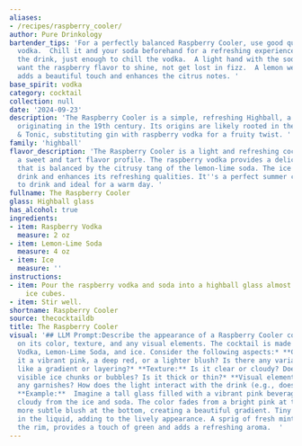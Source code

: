 ```yaml
---
aliases:
- /recipes/raspberry_cooler/
author: Pure Drinkology
bartender_tips: 'For a perfectly balanced Raspberry Cooler, use good quality raspberry
  vodka.  Chill it and your soda beforehand for a refreshing experience.  Don''t over-ice
  the drink, just enough to chill the vodka.  A light hand with the soda is key; you
  want the raspberry flavor to shine, not get lost in fizz.  A lemon wedge garnish
  adds a beautiful touch and enhances the citrus notes. '
base_spirit: vodka
category: cocktail
collection: null
date: '2024-09-23'
description: 'The Raspberry Cooler is a simple, refreshing Highball, a cocktail family
  originating in the 19th century. Its origins are likely rooted in the classic Gin
  & Tonic, substituting gin with raspberry vodka for a fruity twist. '
family: 'highball'
flavor_description: 'The Raspberry Cooler is a light and refreshing cocktail with
  a sweet and tart flavor profile. The raspberry vodka provides a delicate berry sweetness
  that is balanced by the citrusy tang of the lemon-lime soda. The ice chills the
  drink and enhances its refreshing qualities. It''s a perfect summer cocktail, easy
  to drink and ideal for a warm day. '
fullname: The Raspberry Cooler
glass: Highball glass
has_alcohol: true
ingredients:
- item: Raspberry Vodka
  measure: 2 oz
- item: Lemon-Lime Soda
  measure: 4 oz
- item: Ice
  measure: ''
instructions:
- item: Pour the raspberry vodka and soda into a highball glass almost filled with
    ice cubes.
- item: Stir well.
shortname: Raspberry Cooler
source: thecocktaildb
title: The Raspberry Cooler
visual: '## LLM Prompt:Describe the appearance of a Raspberry Cooler cocktail, focusing
  on its color, texture, and any visual elements. The cocktail is made with Raspberry
  Vodka, Lemon-Lime Soda, and ice. Consider the following aspects:* **Color:** Is
  it a vibrant pink, a deep red, or a lighter blush? Is there any variation in color,
  like a gradient or layering?* **Texture:** Is it clear or cloudy? Does it have any
  visible ice chunks or bubbles? Is it thick or thin?* **Visual elements:** Are there
  any garnishes? How does the light interact with the drink (e.g., does it shimmer)?
  **Example:**  Imagine a tall glass filled with a vibrant pink beverage, slightly
  cloudy from the ice and soda. The color fades from a bright pink at the top to a
  more subtle blush at the bottom, creating a beautiful gradient. Tiny bubbles dance
  in the liquid, adding to the lively appearance. A sprig of fresh mint, resting on
  the rim, provides a touch of green and adds a refreshing aroma.  '
---
```



